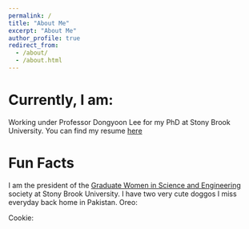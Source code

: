 ```yaml
---
permalink: /
title: "About Me"
excerpt: "About Me"
author_profile: true
redirect_from: 
  - /about/
  - /about.html
---
```


# Currently, I am:
Working under Professor Dongyoon Lee for my PhD at Stony Brook University. 
You can find my resume [here]([url](https://aamirzainab.github.io/files/Resume.pdf))

# Fun Facts
I am the president of the [Graduate Women in Science and Engineering]([url](https://sbugwise.wordpress.com)) society at Stony Brook University. 
I have two very cute doggos I miss everyday back home in Pakistan. 
Oreo:

Cookie:

